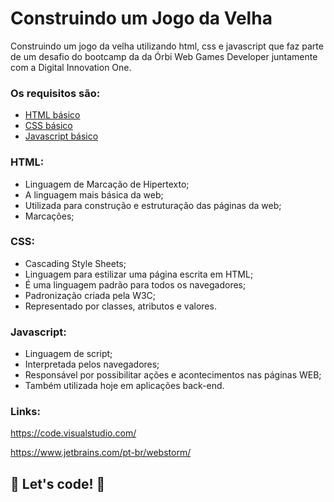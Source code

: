 # Construindo um Jogo da Velha

Construindo um jogo da velha utilizando html, css e javascript que faz parte de um desafio do bootcamp da da Órbi Web Games Developer juntamente com a Digital Innovation One.

### Os requisitos são:

* [HTML básico](https://www.w3schools.com/html/)
* [CSS básico](https://developer.mozilla.org/pt-BR/docs/Web/CSS)
* [Javascript básico](https://developer.mozilla.org/pt-BR/docs/Web/JavaScript)
 
### HTML:

- Linguagem de Marcação de Hipertexto;
- A linguagem mais básica da web;
- Utilizada para construção e estruturação das páginas da web;
- Marcações;

### CSS:

- Cascading Style Sheets;
- Linguagem para estilizar uma página escrita em HTML;
- É uma linguagem padrão para todos os navegadores;
- Padronização criada pela W3C;
- Representado por classes, atributos e valores.

### Javascript:

- Linguagem de script;
- Interpretada pelos navegadores;
- Responsável por possibilitar ações e acontecimentos nas páginas WEB;
- Também utilizada hoje em aplicações back-end.


### Links:

https://code.visualstudio.com/

https://www.jetbrains.com/pt-br/webstorm/

## 🚀 Let's code! 🚀
